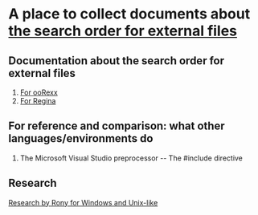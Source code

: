 # A place to collect documents about [the search order for external files](..)

## Documentation about the search order for external files

1. [For ooRexx](external-search-order-in-oorexx.md)
2. [For Regina](external-search-order-in-regina.md)

## For reference and comparison: what other languages/environments do

1. The Microsoft Visual Studio preprocessor -- The #include directive

## Research

[Research by Rony for Windows and Unix-like](searchorder.md)
